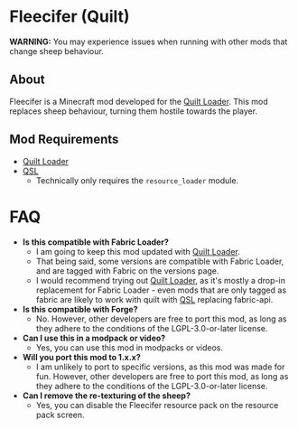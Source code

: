 # Fleecifer (Quilt)

**WARNING:** You may experience issues when running with other mods that change sheep behaviour.

## About
Fleecifer is a Minecraft mod developed for the [Quilt Loader](https://quiltmc.org/). This mod replaces sheep behaviour, turning them hostile towards the player.

## Mod Requirements
- [Quilt Loader](https://quiltmc.org/)
- [QSL](https://modrinth.com/mod/qsl)
  - Technically only requires the `resource_loader` module.   

# FAQ
- **Is this compatible with Fabric Loader?**
    - I am going to keep this mod updated with [Quilt Loader](https://quiltmc.org/).
    - That being said, some versions are compatible with Fabric Loader, and are tagged with Fabric on the versions page.
    - I would recommend trying out [Quilt Loader](https://quiltmc.org/), as it's mostly a drop-in replacement for Fabric Loader - even mods that are only tagged as fabric are likely to work with quilt with [QSL](https://modrinth.com/mod/qsl) replacing fabric-api.
- **Is this compatible with Forge?**
    - No. However, other developers are free to port this mod, as long as they adhere to the conditions of the LGPL-3.0-or-later license.
- **Can I use this in a modpack or video?**
    - Yes, you can use this mod in modpacks or videos.
- **Will you port this mod to 1.x.x?**
    - I am unlikely to port to specific versions, as this mod was made for fun. However, other developers are free to port this mod, as long as they adhere to the conditions of the LGPL-3.0-or-later license.
- **Can I remove the re-texturing of the sheep?**
    - Yes, you can disable the Fleecifer resource pack on the resource pack screen.  
